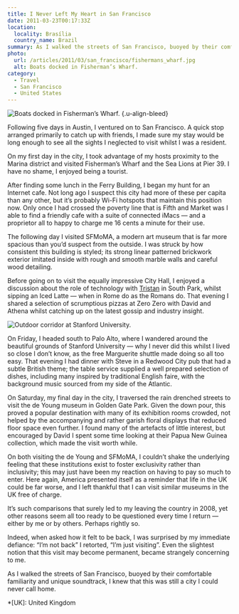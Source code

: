 ```yaml
---
title: I Never Left My Heart in San Francisco
date: 2011-03-23T00:17:33Z
location:
  locality: Brasília
  country_name: Brazil
summary: As I walked the streets of San Francisco, buoyed by their comfortable familiarity and unique soundtrack, I knew that this was still a city I could never call home.
photo:
  url: /articles/2011/03/san_francisco/fishermans_wharf.jpg
  alt: Boats docked in Fisherman’s Wharf.
category:
  - Travel
  - San Francisco
  - United States
---
```

![](fishermans_wharf.jpg 'Boats docked in Fisherman’s Wharf.')
{.u-align-bleed}

Following five days in Austin, I ventured on to San Francisco. A quick stop arranged primarily to catch up with friends, I made sure my stay would be long enough to see all the sights I neglected to visit whilst I was a resident.

On my first day in the city, I took advantage of my hosts proximity to the Marina district and visited Fisherman’s Wharf and the Sea Lions at Pier 39. I have no shame, I enjoyed being a tourist.

After finding some lunch in the Ferry Building, I began my hunt for an Internet cafe. Not long ago I suspect this city had more of these per capita than any other, but it’s probably Wi-Fi hotspots that maintain this position now. Only once I had crossed the poverty line that is Fifth and Market was I able to find a friendly cafe with a suite of connected iMacs — and a proprietor all to happy to charge me 16 cents a minute for their use.

The following day I visited SFMoMA, a modern art museum that is far more spacious than you’d suspect from the outside. I was struck by how consistent this building is styled; its strong linear patterned brickwork exterior imitated inside with rough and smooth marble walls and careful wood detailing.

Before going on to visit the equally impressive City Hall, I enjoyed a discussion about the role of technology with [Tristan][1] in South Park, whilst sipping an Iced Latte — when in Rome do as the Romans do. That evening I shared a selection of scrumptious pizzas at Zero Zero with David and Athena whilst catching up on the latest gossip and industry insight.

![](stanford_university.jpg 'Outdoor corridor at Stanford University.')

On Friday, I headed south to Palo Alto, where I wandered around the beautiful grounds of Stanford University — why I never did this whilst I lived so close I don’t know, as the free Marguerite shuttle made doing so all too easy. That evening I had dinner with Steve in a Redwood City pub that had a subtle British theme; the table service supplied a well prepared selection of dishes, including many inspired by traditional English faire, with the background music sourced from my side of the Atlantic.

On Saturday, my final day in the city, I traversed the rain drenched streets to visit the de Young museum in Golden Gate Park. Given the down pour, this proved a popular destination with many of its exhibition rooms crowded, not helped by the accompanying and rather garish floral displays that reduced floor space even further. I found many of the artefacts of little interest, but encouraged by David I spent some time looking at their Papua New Guinea collection, which made the visit worth while.

On both visiting the de Young and SFMoMA, I couldn’t shake the underlying feeling that these institutions exist to foster exclusivity rather than inclusivity; this may just have been my reaction on having to pay so much to enter. Here again, America presented itself as a reminder that life in the UK could be far worse, and I left thankful that I can visit similar museums in the UK free of charge.

It’s such comparisons that surely led to my leaving the country in 2008, yet other reasons seem all too ready to be questioned every time I return — either by me or by others. Perhaps rightly so.

Indeed, when asked how it felt to be back, I was surprised by my immediate defiance: “I’m not back” I retorted, “I’m just visiting”. Even the slightest notion that this visit may become permanent, became strangely concerning to me.

As I walked the streets of San Francisco, buoyed by their comfortable familiarity and unique soundtrack, I knew that this was still a city I could never call home.

[1]: http://tristanharris.com/

*[UK]: United Kingdom
